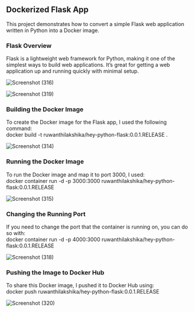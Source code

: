 ## Dockerized Flask App
This project demonstrates how to convert a simple Flask web application written in Python into a Docker image.

### Flask Overview
Flask is a lightweight web framework for Python, making it one of the simplest ways to build web applications. It’s great for getting a web application up and running quickly with minimal setup.

![Screenshot (316)](https://github.com/user-attachments/assets/842c032c-9fdd-4c26-b0fa-5d4eff6927f6)

![Screenshot (319)](https://github.com/user-attachments/assets/ad5f88e0-5e14-4490-bc6a-3465a1fbdf75)


### Building the Docker Image
To create the Docker image for the Flask app, I used the following command:   
docker build -t ruwanthilakshika/hey-python-flask:0.0.1.RELEASE .     

![Screenshot (314)](https://github.com/user-attachments/assets/023b970f-aeb3-4ee2-8bf6-c9b7b1196ca3)

### Running the Docker Image
To run the Docker image and map it to port 3000, I used:        
docker container run -d -p 3000:3000 ruwanthilakshika/hey-python-flask:0.0.1.RELEASE        

![Screenshot (315)](https://github.com/user-attachments/assets/d1431b6c-d211-4c63-8e73-219c56b1016a)

### Changing the Running Port
If you need to change the port that the container is running on, you can do so with:     
docker container run -d -p 4000:3000 ruwanthilakshika/hey-python-flask:0.0.1.RELEASE         

![Screenshot (318)](https://github.com/user-attachments/assets/f60b087b-eacc-437d-a635-c43ddaa3253c)

### Pushing the Image to Docker Hub
To share this Docker image, I pushed it to Docker Hub using:       
docker push ruwanthilakshika/hey-python-flask:0.0.1.RELEASE        

![Screenshot (320)](https://github.com/user-attachments/assets/8c1fe1ea-9652-47dd-b197-a5efb0f8d58f)







